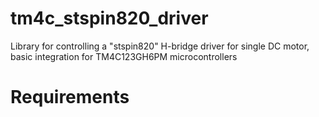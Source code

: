 # tm4c_stspin820_driver
Library for controlling a "stspin820" H-bridge driver for single DC motor, basic integration for TM4C123GH6PM microcontrollers

# Requirements
